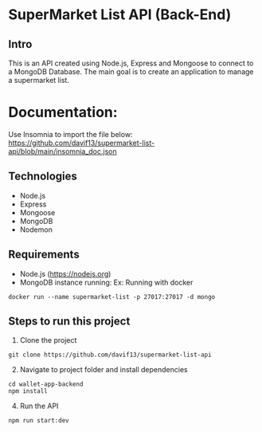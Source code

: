 # SuperMarket List API (Back-End)

## Intro

This is an API created using Node.js, Express and Mongoose to connect to a MongoDB Database.
The main goal is to create an application to manage a supermarket list.

# Documentation:

Use Insomnia to import the file below:
https://github.com/davif13/supermarket-list-api/blob/main/insomnia_doc.json

## Technologies

- Node.js
- Express
- Mongoose
- MongoDB
- Nodemon

## Requirements

- Node.js (https://nodejs.org)
- MongoDB instance running:
  Ex: Running with docker

```
docker run --name supermarket-list -p 27017:27017 -d mongo
```

## Steps to run this project

1. Clone the project

```
git clone https://github.com/davif13/supermarket-list-api
```

2. Navigate to project folder and install dependencies

```
cd wallet-app-backend
npm install
```

4. Run the API

```
npm run start:dev
```
